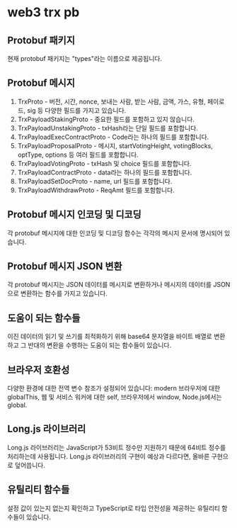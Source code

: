 # web3 trx pb

## Protobuf 패키지

현재 protobuf 패키지는 "types"라는 이름으로 제공됩니다.

## Protobuf 메시지

1. TrxProto - 버전, 시간, nonce, 보내는 사람, 받는 사람, 금액, 가스, 유형, 페이로드, sig 등 다양한 필드를 가지고 있습니다.
2. TrxPayloadStakingProto - 중요한 필드를 포함하고 있지 않습니다.
3. TrxPayloadUnstakingProto - txHash라는 단일 필드를 포함합니다.
4. TrxPayloadExecContractProto - Code라는 하나의 필드를 포함합니다.
5. TrxPayloadProposalProto - 메시지, startVotingHeight, votingBlocks, optType, options 등 여러 필드를 포함합니다.
6. TrxPayloadVotingProto - txHash 및 choice 필드를 포함합니다.
7. TrxPayloadContractProto - data라는 하나의 필드를 포함합니다.
8. TrxPayloadSetDocProto - name, url 필드를 포함합니다.
9. TrxPayloadWithdrawProto - ReqAmt 필드를 포함합니다.

## Protobuf 메시지 인코딩 및 디코딩

각 protobuf 메시지에 대한 인코딩 및 디코딩 함수는 각각의 메시지 문서에 명시되어 있습니다.

## Protobuf 메시지 JSON 변환

각 protobuf 메시지는 JSON 데이터를 메시지로 변환하거나 메시지의 데이터를 JSON으로 변환하는 함수를 가지고 있습니다.

## 도움이 되는 함수들

이진 데이터의 읽기 및 쓰기를 최적화하기 위해 base64 문자열을 바이트 배열로 변환하고 그 반대의 변환을 수행하는 도움이 되는 함수들이 있습니다.

## 브라우저 호환성

다양한 환경에 대한 전역 변수 참조가 설정되어 있습니다: modern 브라우저에 대한 globalThis, 웹 및 서비스 워커에 대한 self, 브라우저에서 window, Node.js에서는 global.

## Long.js 라이브러리

Long.js 라이브러리는 JavaScript가 53비트 정수만 지원하기 때문에 64비트 정수를 처리하는데 사용됩니다. Long.js 라이브러리의 구현이 예상과 다르다면, 올바른 구현으로 덮어씁니다.

## 유틸리티 함수들

설정 값이 있는지 없는지 확인하고 TypeScript로 타입 안전성을 제공하는 유틸리티 함수들이 있습니다.